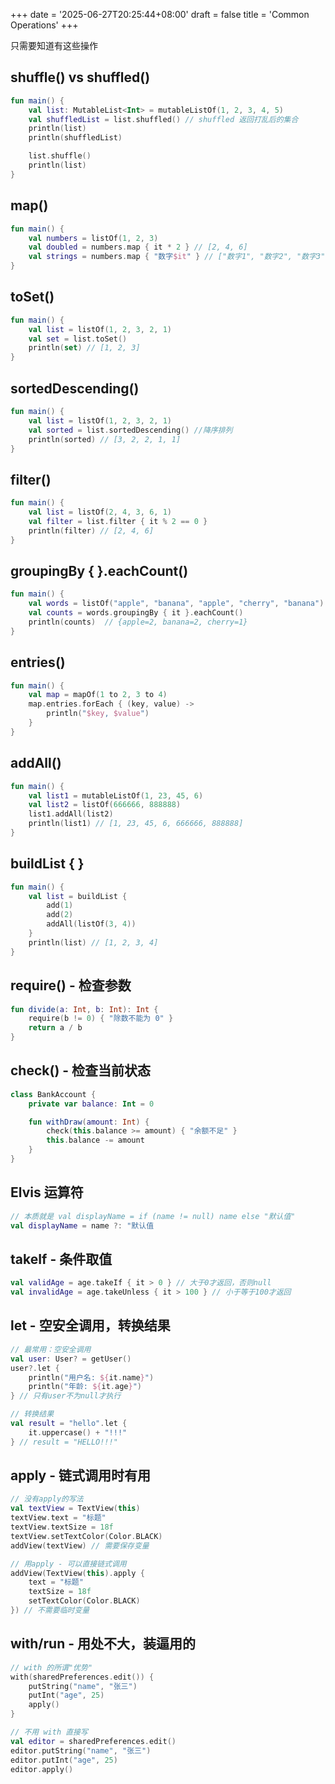 +++
date = '2025-06-27T20:25:44+08:00'
draft = false
title = 'Common Operations'
+++

只需要知道有这些操作

## shuffle() vs shuffled()

```kotlin
fun main() {
    val list: MutableList<Int> = mutableListOf(1, 2, 3, 4, 5)
    val shuffledList = list.shuffled() // shuffled 返回打乱后的集合
    println(list)
    println(shuffledList)

    list.shuffle()
    println(list)
}
```

## map()

```kotlin
fun main() {
    val numbers = listOf(1, 2, 3)
    val doubled = numbers.map { it * 2 } // [2, 4, 6]
    val strings = numbers.map { "数字$it" } // ["数字1", "数字2", "数字3"]
}
```

## toSet()

```kotlin
fun main() {
    val list = listOf(1, 2, 3, 2, 1)
    val set = list.toSet()
    println(set) // [1, 2, 3]
}
```

## sortedDescending()

```kotlin
fun main() {
    val list = listOf(1, 2, 3, 2, 1)
    val sorted = list.sortedDescending() //降序排列
    println(sorted) // [3, 2, 2, 1, 1]
}
```

## filter()

```kotlin
fun main() {
    val list = listOf(2, 4, 3, 6, 1)
    val filter = list.filter { it % 2 == 0 }
    println(filter) // [2, 4, 6]
}
```

## groupingBy { }.eachCount()

```kotlin
fun main() {
    val words = listOf("apple", "banana", "apple", "cherry", "banana")
    val counts = words.groupingBy { it }.eachCount()
    println(counts)  // {apple=2, banana=2, cherry=1}
}
```

## entries()

```kotlin
fun main() {
    val map = mapOf(1 to 2, 3 to 4)
    map.entries.forEach { (key, value) ->
        println("$key, $value")
    }
}
```

## addAll()

```kotlin
fun main() {
    val list1 = mutableListOf(1, 23, 45, 6)
    val list2 = listOf(666666, 888888)
    list1.addAll(list2)
    println(list1) // [1, 23, 45, 6, 666666, 888888]
}
```

## buildList { }

```kotlin
fun main() {
    val list = buildList {
        add(1)
        add(2)
        addAll(listOf(3, 4))
    }
    println(list) // [1, 2, 3, 4]
}
```

## require() - 检查参数

```kotlin
fun divide(a: Int, b: Int): Int {
    require(b != 0) { "除数不能为 0" }
    return a / b
}
```

## check() - 检查当前状态

```kotlin
class BankAccount {
    private var balance: Int = 0

    fun withDraw(amount: Int) {
        check(this.balance >= amount) { "余额不足" }
        this.balance -= amount
    }
}
```

## Elvis 运算符

```kotlin
// 本质就是 val displayName = if (name != null) name else "默认值"
val displayName = name ?: "默认值
```

## takeIf - 条件取值

```kotlin
val validAge = age.takeIf { it > 0 } // 大于0才返回，否则null
val invalidAge = age.takeUnless { it > 100 } // 小于等于100才返回
```

## let - 空安全调用，转换结果

```kotlin
// 最常用：空安全调用
val user: User? = getUser()
user?.let {
    println("用户名: ${it.name}")
    println("年龄: ${it.age}")
} // 只有user不为null才执行

// 转换结果
val result = "hello".let {
    it.uppercase() + "!!!"
} // result = "HELLO!!!"
```

## apply - 链式调用时有用

```kotlin
// 没有apply的写法
val textView = TextView(this)
textView.text = "标题"
textView.textSize = 18f
textView.setTextColor(Color.BLACK)
addView(textView) // 需要保存变量

// 用apply - 可以直接链式调用
addView(TextView(this).apply {
    text = "标题"
    textSize = 18f
    setTextColor(Color.BLACK)
}) // 不需要临时变量
```

## with/run - 用处不大，装逼用的

```kotlin
// with 的所谓"优势"
with(sharedPreferences.edit()) {
    putString("name", "张三")
    putInt("age", 25)
    apply()
}

// 不用 with 直接写
val editor = sharedPreferences.edit()
editor.putString("name", "张三")
editor.putInt("age", 25)
editor.apply()
```
